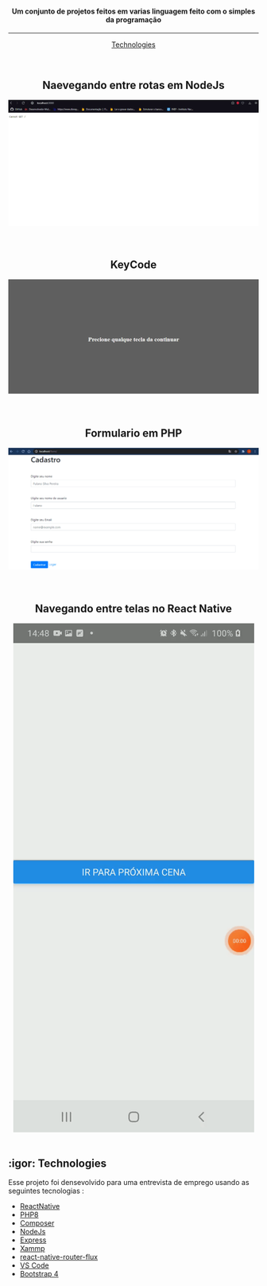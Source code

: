 <h4 align="center" >
  Um conjunto de projetos feitos em varias linguagem feito com o simples da programação
</h4>
<hr>
<p align="center">
  <a href="#igor-technologies">Technologies</a>
  </a>
</p>

<br>
  <div>
    <h2 align="center">Naevegando entre rotas em NodeJs</h2>
    <img src="./github/img/NodeJsTeste.gif" />
  </div>
</br>

<br>
  <div>
    <h2 align="center">KeyCode</h2>
    <img src="./github/img/KeyCode.gif" />
  </div>
</br>

<br>
  <div>
    <h2 align="center">Formulario em PHP</h2>
    <img src="./github/img/Form.gif" />
  </div>
</br>

<br >
  <div style="text-align:center">
    <h2 align="center">Navegando entre telas no React Native</h2>
    <img  src="./github/img/mobile.gif" />
  </div>
</br>

## :igor: Technologies

Esse projeto foi densevolvido para uma entrevista de emprego usando as seguintes
tecnologias :

- [ReactNative](https://reactnative.dev)
- [PHP8](https://www.php.net/releases/8.0/en.php)
- [Composer](https://getcomposer.org)
- [NodeJs](https://nodejs.org/en/)
- [Express](https://expressjs.com/pt-br/)
- [Xammp](https://www.framer.com/motion/)
- [react-native-router-flux](https://github.com/aksonov/react-native-router-flux)
- [VS Code](https://code.visualstudio.com)
- [Bootstrap 4](https://getbootstrap.com)
